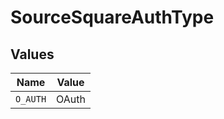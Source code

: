 # SourceSquareAuthType


## Values

| Name     | Value    |
| -------- | -------- |
| `O_AUTH` | OAuth    |